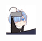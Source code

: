 ![title](https://raw.githubusercontent.com/shenyueyemiao/gitnote-images/master/gitnote/2020/01/06/M_DFH%7BS%7EE%7BE%5BFYTFEI%5BHQ1O-1578266984759.gif)